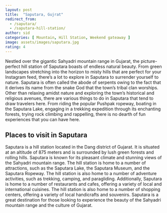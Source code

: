 ```yaml
---
layout: post
title:  "Saputara, Gujrat"
redirect_from:
  - /saputara/
  - /saputara-hill-station/
author: sid
categories: [ Mountain, Hill Station, Weekend gateaway ]
image: assets/images/saputara.jpg
rating: 4
---
```


Nestled over the gigantic Sahyadri mountain range in Gujarat, the picture-perfect hill station of Saputara boasts of endless natural beauty. From green landscapes stretching into the horizon to misty hills that are perfect for your Instagram feed, there’s a lot to explore in Saputara to surrender yourself to nature. Saputara is often called the abode of serpents owing to the fact that it derives its name from the snake God that the town’s tribal clan worships. Other than relaxing amidst nature and exploring the town’s historical and religious avenues, there are various things to do in Saputara that tend to draw travelers here. From riding the popular Pushpak ropeway, boating in the Saputara Lake, engaging in a trekking expedition through its enchanting forests, trying rock climbing and rappelling, there is no dearth of fun experiences that you can have here.

<h2>Places to visit in Saputara</h2>

Saputara is a hill station located in the Dang district of Gujarat. It is situated at an altitude of 875 meters and is surrounded by lush green forests and rolling hills. Saputara is known for its pleasant climate and stunning views of the Sahyadri mountain range. The hill station is home to a number of attractions, such as the Saputara Lake, the Saputara Museum, and the Saputara Ropeway. The hill station is also home to a number of adventure activities, such as trekking, camping, and paragliding. Additionally, Saputara is home to a number of restaurants and cafes, offering a variety of local and international cuisines. The hill station is also home to a number of shopping centers, offering a variety of local handicrafts and souvenirs. Saputara is a great destination for those looking to experience the beauty of the Sahyadri mountain range and the culture of Gujarat.


<div class="pa-carousel-widget" style="width:100%; height:480px; display:none;"
  data-link="https://www.tripadvisor.in/Attractions-g1156008-Activities-Saputara_Dangs_District_Gujarat.html"
  data-title="Saputara, Gujrat"
  data-description="Mountain, Hill Station, Weekend gateaway"
  data-delay="3">
  <object data="https://lh3.googleusercontent.com/POZb83BsF06B_j7B6x_TzMrA1BuqWrRFITU_dwVBH4adSFJAb24Avidi5dLacFBG3wgEqikBx3kK4AT_eYkNNbDVa6kAy6nMuG3heSTCzQk5DnAc_GcRblmwJl-m9Ki10NFpBbCHfGo=w1920-h1080"></object>
  <object data="https://lh3.googleusercontent.com/0LmdrD8Unt2-SiUel6N4_AGnbB5NUlTFAfQEAubzrqE_mgnDoowXwOVRIqn2Nkh5rY4swzHpNf1ztSojGavM5UUttUQQUX253xpZ1QcfT-bLwlcPl0qHMhO05rNVp3Re6vHthNwbNEY=w1920-h1080"></object>
  <object data="https://lh3.googleusercontent.com/XYymwV3bWmBLzqjlFBDOg5cNUsX15VwqLBFRqxRkssGo-OIL3gGaf_dSzqSAHurzf0alGvSB668-tZvi8rGuDJwf59xfR6bdvcbvHWXedA5YPmDiO_btV82zbxFMKrnQVPCLPUISu7A=w1920-h1080"></object>
  <object data="https://lh3.googleusercontent.com/IO2NpIkdhm4e48hZTu7nzGXwHuQSHVAAScz2BqQNzM137md7ujc5ryZo_HZ_xcF0vYoLXczpkhj7F1Go-rLBKfTEZ3qQI71vVeEYR3MvmmeZO1mOwgCqB4dEPbtCZuh5I9syfMIjZ6c=w1920-h1080"></object>
  <object data="https://lh3.googleusercontent.com/LuPrgL_uLz6s5S_DptXZ9W4pBAKwUHDRLklXwsWbiscaDMm5zoj7H55gzsTaYDb3hGhwM2UpboknSldeCpz2WGNRzc4uM70AJ62-1a6ejte60NlRmrzgyGGgCj3GiqWOyqoujW15Fh4=w1920-h1080"></object>
  <object data="https://lh3.googleusercontent.com/IIOFHS5UxEi7C9Yxm3yqcN2ZWXXyt0-_QrIbQ0YZSKkerCqrcj8ANlqJr2Z-U6rIF_7aAA4DRGiryfq2xG1zulQQUDZQtIMCE7YMtoMofMAwtYC66Kqg7HOJ_VhmWSqsuao0LJxtyPY=w1920-h1080"></object>
  <object data="https://lh3.googleusercontent.com/7Dtri0QYyIHzeOysZ0ST8xtsEM2qIFhM3Ida-RyaZumzNLnUa9ybaRKKFhc8BB-Ev014NQtFTrKB5YneXobGd7u4lBKULGZU11O8EEapPb0TXtZU8Z1h4wjG0StIgmlHMT7jhRt2qtw=w1920-h1080"></object>
  <object data="https://lh3.googleusercontent.com/7vWGSqJxuwozOqkf5f2SIOiGrIBmKC1Ng5asVPY55wjRgTaBDEBh-IAEr_ZfrhZBV1lD85-O9mIOj98a_rwlOuIeQhuxAHhduL2f8_Oqqhu2bWz5uH8qcm9IM7O8Cr86k0ik3QQS5AE=w1920-h1080"></object>
  <object data="https://lh3.googleusercontent.com/HwC-k_v7C0aKYJD3yxmnL05VLmHDAGkPBIORamXrywn_S_TR2su9igrRdKH-jH-w9ioqFxMO6h6leKUAvqE5CPAVy0_BQu-zpw3bYJSSENIojHAj0EQe_fvPvmrRA85629ySrsofk90=w1920-h1080"></object>
  <object data="https://lh3.googleusercontent.com/hz0QhHob72mvyAC6zwxOMJH8tcgGLM9rPnVad0xuRnMdLVHgqn12-IRA3DR18d4tmZbGRBpJPA4ACAGbw-bb41nJcW1VnVfnnvo4jD22gwBOiCLuU8FLKZWoVoGrKtneJxjjKS8E_3A=w1920-h1080"></object>
  <object data="https://lh3.googleusercontent.com/TRTae8Qxf7kS3Uo--gjbh9Mro-VtiHEAI4nR6axXT7Qdjxp5G70AEW4vcbSVqfOjvkXFOAeBO2ui5-IRRNqBzUS2NmpPYd9ORYG_ZdifH7VVoat6U-whDs244azyg1xzmLWGJiV0wYo=w1920-h1080"></object>
  <object data="https://lh3.googleusercontent.com/eJjZULRws52a79fAaGnR6auWBxV6U6b2aoymf4Nc944bBps7adAzzNsL5hugJ0TAUy2Y9Dg2JGiS63jJSbMGCGszxCHghrUmL73iYen_diUVEwJMwML_5QGRBXoAl2Ur7UmiSGUVLXY=w1920-h1080"></object>
  <object data="https://lh3.googleusercontent.com/vN0codox6jjTzhmnGJ1K64Pna75ncsrhscnn4D915ZflfcVfXORPRVEbOTJFVgUssA8ZkpcK3L41bZlDy-VnE-uXrhu2OFVKd28-mEB2twUcsOKsIK50XvUR6VN2KoD3sS2k6H6JGu0=w1920-h1080"></object>
  <object data="https://lh3.googleusercontent.com/ayD3YVlp2wX4CUjiVttl6IVTNVihNxyvB4qYAW4QrlkSr1OLmk-H1qoMINcgvCJng-y0W797dC_96CyudmItZswe3YW3CTv_AL4VqviBPwxvUVX93OD-6JWrDIRthRNKP8JAtMxapGw=w1920-h1080"></object>
  <object data="https://lh3.googleusercontent.com/3v5OeF3GAmwz9ekPxwxes8XRMiW6_mpWAPt0KeaOXF-VawU4TGO5Zyue86yEjS76rBnHEvpsVsVqERhZAlmN-zpjh0mf3JkE96zBLZgW56E8qOxtBPaIliMRaecOUoAz1lbp3DJAO3I=w1920-h1080"></object>
  <object data="https://lh3.googleusercontent.com/C17n0vVjcIlBWaoyQhiZr8JV01JFgmfXXEJ__aNg-gKuEDSIvBX5kxRw7lgw86gg4kxNM_Ll9-u1Eho_X2vEzo0GEELm36JR0a_gixp6EDDisRrd11QRLwtd_heb6TssClj4Hllqybo=w1920-h1080"></object>
  <object data="https://lh3.googleusercontent.com/21eDu6lDBTfoOyi0UmLY2s4hfZ0pRe7ZYLbsjZ-vZNiglZqz03NfA7SSCK16oIXzVVeBNUrDLYCsMIUCsRO-ZcI-D9EJUpZLOL860mX0B2mDyK83300UqLttgHEGa3Hyr_5U2XnbaPU=w1920-h1080"></object>
  <object data="https://lh3.googleusercontent.com/OvJHspJVemFj_h_TdS6z49bU7VR2QRx1QW7FocXzhT7xH2dYw8trkXbKPOqL9ZI5QwJuwTy5DEKvt8Q8qeu8HTUnuUcUA_1LgL6nZ2LXsBwmAEeib8p-wbS7qDT3cZvgSktpg-d7P_U=w1920-h1080"></object>
  <object data="https://lh3.googleusercontent.com/129nKbe0uvmVLHBibB_BVseHOkhvSjUyA5yRZ2EvtF1HK6T2TtEQkys0IIFzstR-83iZ3fvlUDXe8HV0UkpWTGv4yf1V0n3kaYUDs1oCC4WrFCfmmpgnjItb2Hnd7c6jzYctV54f5RA=w1920-h1080"></object>
  
</div>
